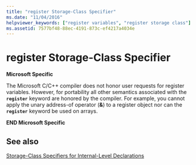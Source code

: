 ```yaml
---
title: "register Storage-Class Specifier"
ms.date: "11/04/2016"
helpviewer_keywords: ["register variables", "register storage class"]
ms.assetid: 7577bf48-88ec-4191-873c-ef4217a4034e
---
```

# register Storage-Class Specifier

**Microsoft Specific**

The Microsoft C/C++ compiler does not honor user requests for register variables. However, for portability all other semantics associated with the **`register`** keyword are honored by the compiler. For example, you cannot apply the unary address-of operator (**&**) to a register object nor can the **`register`** keyword be used on arrays.

**END Microsoft Specific**

## See also

[Storage-Class Specifiers for Internal-Level Declarations](../c-language/storage-class-specifiers-for-internal-level-declarations.md)
